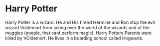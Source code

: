 # Harry Potter

Harry Potter is a wizard.
He and His firend Hermine and Ron stop the evil wizard Voldemort from taking over the world of the wizards and of the muggles (poeple, that cant perform magic).
Harry Potters Parents were killed by VOldemort.
He lives in a boarding school called Hogwarts.